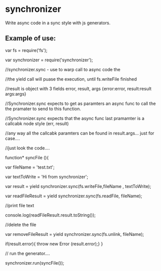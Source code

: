 # synchronizer
Write async code in a sync style with js generators.


## Example of use:

var fs = require('fs');

var synchronizer = require('synchronizer');

//synchronizer.sync - use to warp call to async code the

//the yield call will puase the execution, until fs.writeFile  finished

//result is object with 3 fields error, result, args {error:error, result:result args:args}

//Synchronizer.sync expects to get as paramters an async func to call the the pramater to send to this function.

//Synchronizer.sync expects that the async func last pramamter is a callcabk node style (err, result)

//any way all the callcabk paramters can be found in result.args... just for case....

//just look the code....

 function* syncFile (){
 
  var fileName = 'test.txt';
  
  var textToWrite = 'Hi from synchronizer';
  
  var result = yield synchronizer.sync(fs.writeFile,fileName , textToWrite);
  
  var readFileResult = yield synchronizer.sync(fs.readFile, fileName);

  //print file text
  
  console.log(readFileResult.result.toString());
  
  //delete the file
  
  var removeFileResult = yield synchronizer.sync(fs.unlink, fileName);
  
  if(result.error){  throw new Error (result.error);}
 }
 
 // run the generator....
 
  synchronizer.run(syncFile());

